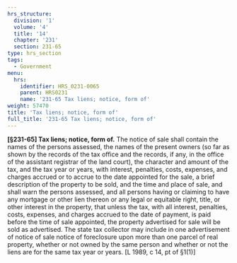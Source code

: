 ```yaml
---
hrs_structure:
  division: '1'
  volume: '4'
  title: '14'
  chapter: '231'
  section: 231-65
type: hrs_section
tags:
  - Government
menu:
  hrs:
    identifier: HRS_0231-0065
    parent: HRS0231
    name: '231-65 Tax liens; notice, form of'
weight: 57470
title: 'Tax liens; notice, form of'
full_title: '231-65 Tax liens; notice, form of'
---
```

**[§231-65] Tax liens; notice, form of.** The notice of sale shall contain the names of the persons assessed, the names of the present owners (so far as shown by the records of the tax office and the records, if any, in the office of the assistant registrar of the land court), the character and amount of the tax, and the tax year or years, with interest, penalties, costs, expenses, and charges accrued or to accrue to the date appointed for the sale, a brief description of the property to be sold, and the time and place of sale, and shall warn the persons assessed, and all persons having or claiming to have any mortgage or other lien thereon or any legal or equitable right, title, or other interest in the property, that unless the tax, with all interest, penalties, costs, expenses, and charges accrued to the date of payment, is paid before the time of sale appointed, the property advertised for sale will be sold as advertised. The state tax collector may include in one advertisement of notice of sale notice of foreclosure upon more than one parcel of real property, whether or not owned by the same person and whether or not the liens are for the same tax year or years. [L 1989, c 14, pt of §1(1)]